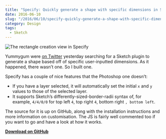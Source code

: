 ```yaml
---
title: "Specify: Quickly generate a shape with specific dimensions in Sketch"
date: 2016-06-10
slug: "/2016/06/10/specify-quickly-generate-a-shape-with-specific-dimensions-in-sketch/"
category: Design
tags:
  - Sketch
---
```


![The rectangle creation view in Specify](./banner.jpg)

Yummygum were [on Twitter](https://twitter.com/yummygum/status/740846589468680192) yesterday searching for a Sketch plugin to generate a shape based off of specific user-inputted dimensions. As it happened, there wasn’t one. So I built one.

Specify has a couple of nice features that the Photoshop one doesn’t:

- If you have a layer selected, it will automatically set the initial `x` and `y` values to those of the selected layer.
- It supports Sketch’s differently-sized-border-radii syntax of, for example, `4/4/0/0` for top left `4`, top right `4`, bottom right `, bottom left`.

The source for it is up on GitHub, along with the installation instructions and more information on customisation. The JS is fairly well commented too if you want to go and have a look at how it works.

[**Download on GitHub**](https://github.com/ElliotEKJ/specify)

